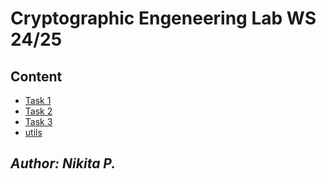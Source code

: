 # Cryptographic Engeneering Lab WS 24/25
## Content
- [Task 1](./task1)
- [Task 2](./task2)
- [Task 3](./task3)
- [utils](./utils)

## _Author: Nikita P._
